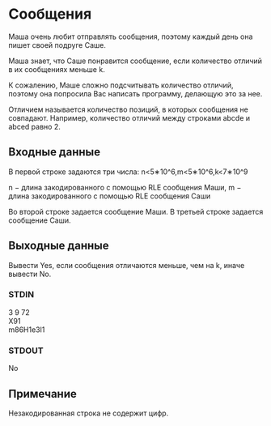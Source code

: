 # Сообщения
Маша очень любит отправлять сообщения, поэтому каждый день она пишет своей подруге Саше.  
  
Маша знает, что Саше понравится сообщение, если количество отличий в их сообщениях меньше k.  
  
К сожалению, Маше сложно подсчитывать количество отличий, поэтому она попросила Вас написать программу, делающую это за нее.  
  
Отличием называется количество позиций, в которых сообщения не совпадают. Например, количество отличий между строками abcde и abced равно 2.

## Входные данные

В первой строке задаются три числа: n<5∗10^6,m<5∗10^6,k<7∗10^9  
  
n − длина закодированного с помощью RLE сообщения Маши, m − длина закодированного с помощью RLE сообщения Саши  
  
Во второй строке задается сообщение Маши. В третьей строке задается сообщение Саши.

## Выходные данные
Вывести Yes, если сообщения отличаются меньше, чем на k, иначе вывести No.

### STDIN
3 9 72  
X91  
m86H1e3l1

### STDOUT
No

## Примечание
Незакодированная строка не содержит цифр.
